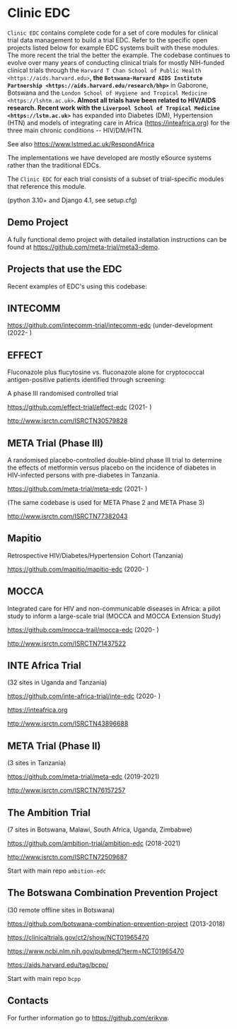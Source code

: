 Clinic EDC
==========

``Clinic EDC`` contains complete code for a set of core modules for clinical trial data management to build a trial EDC. Refer to the specific open projects listed below for example EDC systems built with these modules. The more recent the trial the better the example. The codebase continues to evolve over many years of conducting clinical trials for mostly NIH-funded clinical trials through the `Harvard T Chan School of Public Health <https://aids.harvard.edu>`__, the `Botswana-Harvard AIDS Institute Partnership <https://aids.harvard.edu/research/bhp>`__ in Gaborone, Botswana and the `London School of Hygiene and Tropical Medicine <https://lshtm.ac.uk>`__. Almost all trials have been related to HIV/AIDS research. Recent work with the `Liverpool School of Tropical Medicine <https://lstm.ac.uk>`__ has expanded into Diabetes (DM), Hypertension (HTN) and models of integrating care in Africa (https://inteafrica.org) for the three main chronic conditions -- HIV/DM/HTN.

See also https://www.lstmed.ac.uk/RespondAfrica

The implementations we have developed are mostly eSource systems rather than the traditional EDCs.

The ``Clinic EDC`` for each trial consists of a subset of trial-specific modules that reference this module.

(python 3.10+ and Django 4.1, see setup.cfg)

Demo Project
------------

A fully functional demo project with detailed installation instructions can be found at https://github.com/meta-trial/meta3-demo.

Projects that use the EDC
-------------------------
Recent examples of EDC's using this codebase:

INTECOMM
--------

https://github.com/intecomm-trial/intecomm-edc (under-development (2022- )

EFFECT
------
Fluconazole plus flucytosine vs. fluconazole alone for cryptococcal antigen-positive patients identified through screening:

A phase III randomised controlled trial

https://github.com/effect-trial/effect-edc (2021- )

http://www.isrctn.com/ISRCTN30579828

META Trial (Phase III)
----------------------
A randomised placebo-controlled double-blind phase III trial to determine the effects of metformin versus placebo on the incidence of diabetes in HIV-infected persons with pre-diabetes in Tanzania.

https://github.com/meta-trial/meta-edc (2021- )

(The same codebase is used for META Phase 2 and META Phase 3)

http://www.isrctn.com/ISRCTN77382043

Mapitio
-------

Retrospective HIV/Diabetes/Hypertension Cohort (Tanzania)

https://github.com/mapitio/mapitio-edc (2020- )

MOCCA
-----

Integrated care for HIV and non-communicable diseases in Africa: a pilot study to inform a large-scale trial (MOCCA and MOCCA Extension Study)

https://github.com/mocca-trail/mocca-edc (2020- )

http://www.isrctn.com/ISRCTN71437522

INTE Africa Trial
-----------------

(32 sites in Uganda and Tanzania)

https://github.com/inte-africa-trial/inte-edc (2020- )

https://inteafrica.org

http://www.isrctn.com/ISRCTN43896688

META Trial (Phase II)
---------------------

(3 sites in Tanzania)

https://github.com/meta-trial/meta-edc (2019-2021)

http://www.isrctn.com/ISRCTN76157257


The Ambition Trial
------------------


(7 sites in Botswana, Malawi, South Africa, Uganda, Zimbabwe)

https://github.com/ambition-trial/ambition-edc (2018-2021)

http://www.isrctn.com/ISRCTN72509687

Start with main repo `ambition-edc`

The Botswana Combination Prevention Project
-------------------------------------------

(30 remote offline sites in Botswana)

https://github.com/botswana-combination-prevention-project (2013-2018)

https://clinicaltrials.gov/ct2/show/NCT01965470

https://www.ncbi.nlm.nih.gov/pubmed/?term=NCT01965470

https://aids.harvard.edu/tag/bcpp/

Start with main repo `bcpp`

Contacts
--------

For further information go to https://github.com/erikvw.
